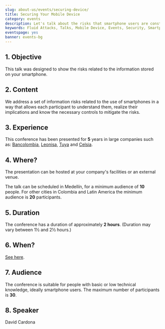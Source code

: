 ```yaml
---
slug: about-us/events/securing-device/
title: Securing Your Mobile Device
category: events
description: Let's talk about the risks that smartphone users are constantly exposed to and unaware of, as well as what to do to mitigate them.
keywords: Fluid Attacks, Talks, Mobile Device, Events, Security, Smartphone, Pentesting, Ethical Hacking
eventspage: yes
banner: events-bg
---
```


## 1\. Objective

This talk was designed to show the risks
related to the information stored on your smartphone.

## 2\. Content

We address a set of information risks
related to the use of smartphones
in a way that allows each participant to understand them,
realize their implications
and know the necessary controls to mitigate the risks.

## 3\. Experience

This conference has been presented for **5** years
in large companies such as:
[Bancolombia](https://www.grupobancolombia.com/wps/portal/personas),
[Leonisa](https://www.negocioleonisa.com/wps/portal/colombia),
[Tuya](http://www.tuya.com.co/)
and [Celsia](http://www.celsia.com/).

## 4\. Where?

The presentation can be hosted at your company's facilities
or an external venue.

The talk can be scheduled in Medellín,
for a minimum audience of **10** people.
For other cities in Colombia and Latin America
the minimum audience is **20** participants.

## 5\. Duration

The conference has a duration of approximately **2 hours**.
(Duration may vary between 1½ and 2½ hours.)

## 6\. When?

[See here](../#when).

## 7\. Audience

The conference is suitable for people
with basic or low technical knowledge,
ideally smartphone users.
The maximum number of participants is **30**.

## 8\. Speaker

David Cardona
